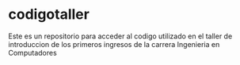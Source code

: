 # codigotaller

Este es un repositorio para acceder al codigo utilizado en el taller de introduccion de los primeros ingresos de la carrera Ingenieria en Computadores
